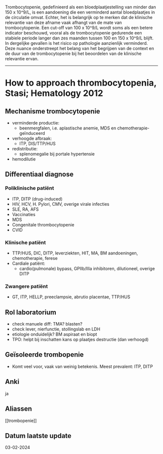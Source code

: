 Trombocytopenie, gedefinieerd als een bloedplaatjestelling van minder dan 150 x 10^9/L, is een aandoening die een verminderd aantal bloedplaatjes in de circulatie omvat. Echter, het is belangrijk op te merken dat de klinische relevantie van deze afname vaak afhangt van de mate van trombocytopenie. Een cut-off van 100 x 10^9/L wordt soms als een betere indicator beschouwd, vooral als de trombocytopenie gedurende een stabiele periode langer dan zes maanden tussen 100 en 150 x 10^9/L blijft. In dergelijke gevallen is het risico op pathologie aanzienlijk verminderd. Deze nuance onderstreept het belang van het begrijpen van de context en de duur van de trombocytopenie bij het beoordelen van de klinische relevantie ervan.
___
# How to approach thrombocytopenia, Stasi; Hematology 2012
## Mechanisme trombocytopenie
- verminderde productie:
    - beenmergfalen, i.e. aplastische anemie, MDS en chemotherapie-geïnduceerd
- verhoogde afbraak:
    - ITP, DIS/TTP/HUS
- redistributie:
    - splenomegalie bij portale hypertensie
- hemodilutie
## Differentiaal diagnose
### Poliklinische patiënt
- ITP, DITP (drug-induced)
- HIV, HCV, H. Pylori, CMV, overige virale infecties
- SLE, RA, AFS
- Vaccinaties
- MDS
- Congenitale thrombocytopenie
- CVID
### Klinische patiënt
- TTP/HUS, DIC, DITP, leverziekten, HIT, MA, BM aandoeningen, chemotherapie, ferese
- Cardiale patiënt:
    - cardio(pulmonale) bypass, GPIIb/IIIa inhibitoren, dilutioneel, overige DITP
### Zwangere patiënt
- GT, ITP, HELLP, preeclampsie, abrutio placentae, TTP/HUS
## Rol laboratorium
- check manuele diff: TMA? blasten?
- check lever, nierfunctie, stollingslab en LDH
- etiologie onduidelijk? BM aspiraat en biopt
- TPO: helpt bij inschatten kans op plaatjes destructie (dan verhoogd)
## Geïsoleerde trombopenie
- Komt veel voor, vaak van weinig betekenis. Meest prevalent: ITP, DITP
## Anki
ja
## Aliassen
[[trombopenie]]
## Datum laatste update
03-02-2024
